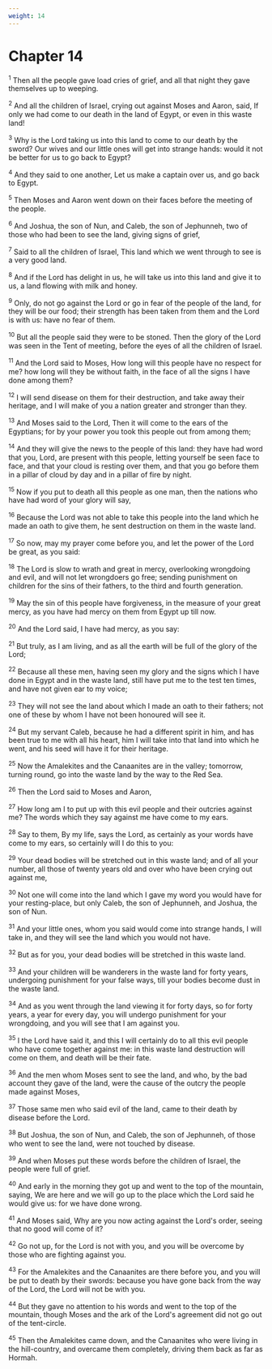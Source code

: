 ```yaml
---
weight: 14
---
```


# Chapter 14

<sup>1</sup> Then all the people gave load cries of grief, and all that night they gave themselves up to weeping. 

<sup>2</sup> And all the children of Israel, crying out against Moses and Aaron, said, If only we had come to our death in the land of Egypt, or even in this waste land! 

<sup>3</sup> Why is the Lord taking us into this land to come to our death by the sword? Our wives and our little ones will get into strange hands: would it not be better for us to go back to Egypt? 

<sup>4</sup> And they said to one another, Let us make a captain over us, and go back to Egypt. 

<sup>5</sup> Then Moses and Aaron went down on their faces before the meeting of the people. 

<sup>6</sup> And Joshua, the son of Nun, and Caleb, the son of Jephunneh, two of those who had been to see the land, giving signs of grief, 

<sup>7</sup> Said to all the children of Israel, This land which we went through to see is a very good land. 

<sup>8</sup> And if the Lord has delight in us, he will take us into this land and give it to us, a land flowing with milk and honey. 

<sup>9</sup> Only, do not go against the Lord or go in fear of the people of the land, for they will be our food; their strength has been taken from them and the Lord is with us: have no fear of them. 

<sup>10</sup> But all the people said they were to be stoned. Then the glory of the Lord was seen in the Tent of meeting, before the eyes of all the children of Israel. 

<sup>11</sup> And the Lord said to Moses, How long will this people have no respect for me? how long will they be without faith, in the face of all the signs I have done among them? 

<sup>12</sup> I will send disease on them for their destruction, and take away their heritage, and I will make of you a nation greater and stronger than they. 

<sup>13</sup> And Moses said to the Lord, Then it will come to the ears of the Egyptians; for by your power you took this people out from among them; 

<sup>14</sup> And they will give the news to the people of this land: they have had word that you, Lord, are present with this people, letting yourself be seen face to face, and that your cloud is resting over them, and that you go before them in a pillar of cloud by day and in a pillar of fire by night. 

<sup>15</sup> Now if you put to death all this people as one man, then the nations who have had word of your glory will say, 

<sup>16</sup> Because the Lord was not able to take this people into the land which he made an oath to give them, he sent destruction on them in the waste land. 

<sup>17</sup> So now, may my prayer come before you, and let the power of the Lord be great, as you said: 

<sup>18</sup> The Lord is slow to wrath and great in mercy, overlooking wrongdoing and evil, and will not let wrongdoers go free; sending punishment on children for the sins of their fathers, to the third and fourth generation. 

<sup>19</sup> May the sin of this people have forgiveness, in the measure of your great mercy, as you have had mercy on them from Egypt up till now. 

<sup>20</sup> And the Lord said, I have had mercy, as you say: 

<sup>21</sup> But truly, as I am living, and as all the earth will be full of the glory of the Lord; 

<sup>22</sup> Because all these men, having seen my glory and the signs which I have done in Egypt and in the waste land, still have put me to the test ten times, and have not given ear to my voice; 

<sup>23</sup> They will not see the land about which I made an oath to their fathers; not one of these by whom I have not been honoured will see it. 

<sup>24</sup> But my servant Caleb, because he had a different spirit in him, and has been true to me with all his heart, him I will take into that land into which he went, and his seed will have it for their heritage. 

<sup>25</sup> Now the Amalekites and the Canaanites are in the valley; tomorrow, turning round, go into the waste land by the way to the Red Sea. 

<sup>26</sup> Then the Lord said to Moses and Aaron, 

<sup>27</sup> How long am I to put up with this evil people and their outcries against me? The words which they say against me have come to my ears. 

<sup>28</sup> Say to them, By my life, says the Lord, as certainly as your words have come to my ears, so certainly will I do this to you: 

<sup>29</sup> Your dead bodies will be stretched out in this waste land; and of all your number, all those of twenty years old and over who have been crying out against me, 

<sup>30</sup> Not one will come into the land which I gave my word you would have for your resting-place, but only Caleb, the son of Jephunneh, and Joshua, the son of Nun. 

<sup>31</sup> And your little ones, whom you said would come into strange hands, I will take in, and they will see the land which you would not have. 

<sup>32</sup> But as for you, your dead bodies will be stretched in this waste land. 

<sup>33</sup> And your children will be wanderers in the waste land for forty years, undergoing punishment for your false ways, till your bodies become dust in the waste land. 

<sup>34</sup> And as you went through the land viewing it for forty days, so for forty years, a year for every day, you will undergo punishment for your wrongdoing, and you will see that I am against you. 

<sup>35</sup> I the Lord have said it, and this I will certainly do to all this evil people who have come together against me: in this waste land destruction will come on them, and death will be their fate. 

<sup>36</sup> And the men whom Moses sent to see the land, and who, by the bad account they gave of the land, were the cause of the outcry the people made against Moses, 

<sup>37</sup> Those same men who said evil of the land, came to their death by disease before the Lord. 

<sup>38</sup> But Joshua, the son of Nun, and Caleb, the son of Jephunneh, of those who went to see the land, were not touched by disease. 

<sup>39</sup> And when Moses put these words before the children of Israel, the people were full of grief. 

<sup>40</sup> And early in the morning they got up and went to the top of the mountain, saying, We are here and we will go up to the place which the Lord said he would give us: for we have done wrong. 

<sup>41</sup> And Moses said, Why are you now acting against the Lord's order, seeing that no good will come of it? 

<sup>42</sup> Go not up, for the Lord is not with you, and you will be overcome by those who are fighting against you. 

<sup>43</sup> For the Amalekites and the Canaanites are there before you, and you will be put to death by their swords: because you have gone back from the way of the Lord, the Lord will not be with you. 

<sup>44</sup> But they gave no attention to his words and went to the top of the mountain, though Moses and the ark of the Lord's agreement did not go out of the tent-circle. 

<sup>45</sup> Then the Amalekites came down, and the Canaanites who were living in the hill-country, and overcame them completely, driving them back as far as Hormah. 


